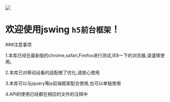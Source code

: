 ![](http://115.28.213.102/jswing.png)

# 欢迎使用jswing ```h5前台框架```！


###注意事项

1.本库已经在最新版的chrome,safari,Firefox进行测试,IE8一下的浏览器,请谨慎使用。

2.本库已对移动设备的适配做了优化,请放心使用

3.本库可以与jquery等js前端框架配合使用,也可以单独使用

4.API的使用已经都在相应的文件的注释中
